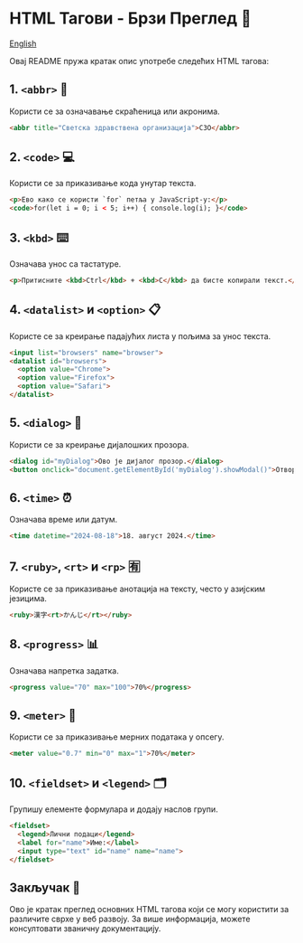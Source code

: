 # HTML Тагови - Брзи Преглед 📄

[English](README-en.md)

Овај README пружа кратак опис употребе следећих HTML тагова:

## 1. `<abbr>` 📝
Користи се за означавање скраћеница или акронима.
```html
<abbr title="Светска здравствена организација">СЗО</abbr>
```

## 2. `<code>` 💻
Користи се за приказивање кода унутар текста.
```html
<p>Ево како се користи `for` петља у JavaScript-у:</p>
<code>for(let i = 0; i < 5; i++) { console.log(i); }</code>
```

## 3. `<kbd>` ⌨️
Означава унос са тастатуре.
```html
<p>Притисните <kbd>Ctrl</kbd> + <kbd>C</kbd> да бисте копирали текст.</p>
```

## 4. `<datalist>` и `<option>` 📋
Користе се за креирање падајућих листа у пољима за унос текста.
```html
<input list="browsers" name="browser">
<datalist id="browsers">
  <option value="Chrome">
  <option value="Firefox">
  <option value="Safari">
</datalist>
```

## 5. `<dialog>` 💬
Користи се за креирање дијалошких прозора.
```html
<dialog id="myDialog">Ово је дијалог прозор.</dialog>
<button onclick="document.getElementById('myDialog').showModal()">Отвори дијалог</button>
```

## 6. `<time>` ⏰
Означава време или датум.
```html
<time datetime="2024-08-18">18. август 2024.</time>
```

## 7. `<ruby>`, `<rt>` и `<rp>` 🈶
Користе се за приказивање анотација на тексту, често у азијским језицима.
```html
<ruby>漢字<rt>かんじ</rt></ruby>
```

## 8. `<progress>` 📊
Означава напретка задатка.
```html
<progress value="70" max="100">70%</progress>
```

## 9. `<meter>` 📏
Користи се за приказивање мерних података у опсегу.
```html
<meter value="0.7" min="0" max="1">70%</meter>
```

## 10. `<fieldset>` и `<legend>` 🗂️
Групишу елементе формулара и додају наслов групи.
```html
<fieldset>
  <legend>Лични подаци</legend>
  <label for="name">Име:</label>
  <input type="text" id="name" name="name">
</fieldset>
```

## Закључак 🎉
Ово је кратак преглед основних HTML тагова који се могу користити за различите сврхе у веб развоју. За више информација, можете консултовати званичну документацију.
